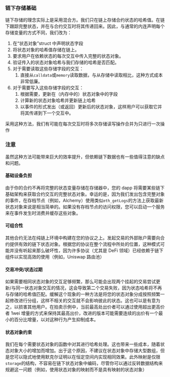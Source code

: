 ### 链下存储基础

链下存储的理念实际上是采用混合方。我们只在链上存储合约状态的哈希值。在链下跟踪完整状态，并在与合约交互时将其传递回来。因此，与通常的内连声明每个存储变量的方式不同，我们改为：

1. 在“状态对象”struct 中声明状态字段
2. 将状态对象的哈希值存储在链上。
3. 要求用户在依赖状态的每次交互中传入完整的状态对象。
4. 验证传入的状态对象哈希与我们存储的哈希是否匹配。
5. 对于需要读取这些存储字段的交互：
   1. 直接从`calldata`或`memory`读取数据，与从存储中读取相比，这种方式成本非常低廉。
6. 对于需要写入这些存储字段的交互：
   1. 根据需要，更新在（内存中的）状态对象中的字段
   2. 计算新的状态对象哈希并更新链上哈希
   3. 以事件的形式发出（或返回）更新后的状态对象，这样用户可以获取它并将其传递到下一个交互中。

采用这种方法，我们有可能在每次交互时将多次存储读写操作合并为只进行一次操作

### 注意

虽然这种方法可能带来巨大的效率提升，但依赖链下数据也有一些值得注意的缺点和问题。

#### 基础设备负担

由于你的合约不再将完整的状态变量存储在存储器中，您的 dapp 将需要某些链下基础架构来获取合约交互的完整状态对象。幸运的是，因为我们发出包含完整对象的事件，在存档节点（例如，Alchemy）使用类似`eth_getLogs`的方法上获取最新状态对象来说是相当简单的。如果没有存档节点的访问权限，您可以启动一个服务来在事件发生时消费并缓存这些对象。

#### 可组合性

其他合约无法在纯链上环境中构建在您的协议之上。发起交易的外部账户需要向合约提供有效的链下状态对象。根据您的协议在整个流程中所处的位置，这种模式可能并没有听起来那么破坏性，因为许多协议（尤其是 DeFi 领域）已经依赖于链下组件以实现高效的使用（例如，Uniswap 路由池）

#### 交易冲突/状态过期

如果需要相同状态对象的交互足够频繁，那么可能会出现两个挂起的交易尝试更新/与同一状态对象交互的情况，这会导致第二个交易失败，因为状态哈希将不再与存储的哈希值匹配。缓解这个现象的一种方法是将您的状态对象分成按照频繁一起修改进行分组，这样不相关的交互就不会影响彼此的状态。这也可以是有意为之，以损害其他用户。在拍卖示例中，当前最高处出价者可以通过使用超出更高价者 1wei 增量的方式来保持其最高出价，改进的版本可能需要连续的出价有一个最小的百分比增量，以对这种行为产生抑制成本。

#### 状态对象约束

我们在每个需要状态对象的函数中对其进行哈希处理。这也带来一些成本，随着状态对象大小的增加而增加。出于这个原因，不建议在状态对象中存储大型数组，但是您可以隐式地使用默克尔证明以在恒定空间内实现相同效果。此外映射是仅限`storage`的结构，不容易在链下状态对象中编码，尽管你可以通过反转数据结构来规避这一问题（例如，使用状态对象的映射而不是具有映射的状态对象）
